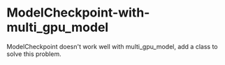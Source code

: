 # ModelCheckpoint-with-multi_gpu_model
ModelCheckpoint doesn't work well with multi_gpu_model, add a class to solve this problem.
